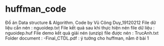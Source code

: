 # huffman_code
Đồ án Data structure &amp; Algorithm. Code by Vũ Công Duy_19120212
File dữ liệu cần nén : nguoidep.txt
File kết quả sau khi thực hiện nén file dữ liệu : nguoidep.huf
File demo kết quả giải nén (unzip) file được nén : TrucAnh.txt
Folder document :
-Final_CTDL.pdf : ý tưởng cho huffman, nằm ở bài 1